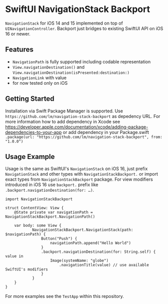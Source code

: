 # SwiftUI NavigationStack Backport

`NavigationStack` for iOS 14 and 15 implemented on top of `UINavigationController`. Backport just bridges to existing SwiftUI API on iOS 16 or newer.

## Features

- `NavigationPath` is fully supported including codable representation
- `View.navigationDestination()` and `View.navigationDestination(isPresented:destination:)`
- `NavigationLink` with value
- for now tested only on iOS

## Getting Started

Installation via Swift Package Manager is supported. Use `https://github.com/lm/navigation-stack-backport` as depedency URL. For more information how to add dependency in Xcode see https://developer.apple.com/documentation/xcode/adding-package-dependencies-to-your-app or add dependency in your Package.swift `.package(url: "https://github.com/lm/navigation-stack-backport", from: "1.0.0")`

## Usage Example

Usage is the same as SwiftUI's `NavigationStack` on iOS 16, just prefix `NavigationStack` and other types with `NavigationStackBackport.` or import exact types from `NavigationStackBackport` package. For view modifiers introduced in iOS 16 use `backport.` prefix like `.backport.navigationDestination(for: …)`.

```
import NavigationStackBackport

struct ContentView: View {
	@State private var navigationPath = NavigationStackBackport.NavigationPath()

	var body: some View {
			NavigationStackBackport.NavigationStack(path: $navigationPath) {
				Button("Push") {
					navigationPath.append("Hello World")
				}
				.backport.navigationDestination(for: String.self) { value in
					Image(systemName: "globe")
						.navigationTitle(value) // use available SwiftUI's modifiers
				}
			}
	}
}

```

For more examples see the `TestApp` within this repository.
